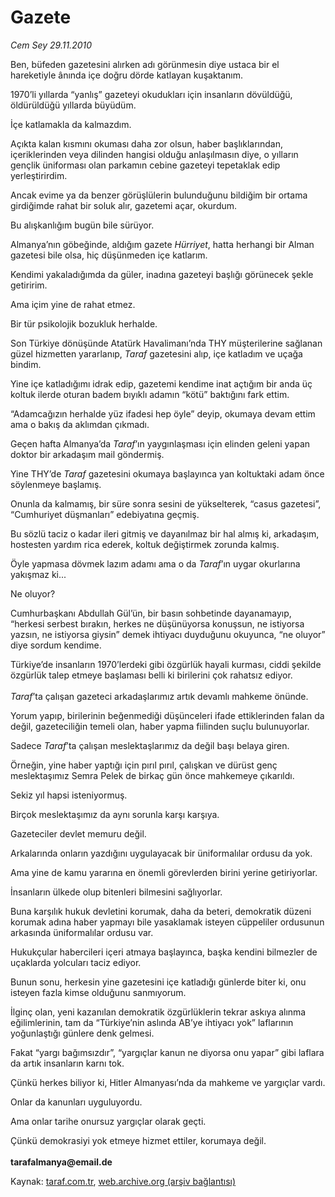 # Gazete

*Cem Sey 29.11.2010*

<div class="yazi"><p>Ben, büfeden gazetesini alırken adı görünmesin diye ustaca bir el hareketiyle ânında içe doğru dörde katlayan kuşaktanım.</p>
<p>1970’li yıllarda “yanlış” gazeteyi okudukları için insanların dövüldüğü, öldürüldüğü yıllarda büyüdüm.</p>
<p>İçe katlamakla da kalmazdım.</p>
<p>Açıkta kalan kısmını okuması daha zor olsun, haber başlıklarından, içeriklerinden veya dilinden hangisi olduğu anlaşılmasın diye, o yılların gençlik üniforması olan parkamın cebine gazeteyi tepetaklak edip yerleştirirdim.</p>
<p>Ancak evime ya da benzer görüşlülerin bulunduğunu bildiğim bir ortama girdiğimde rahat bir soluk alır, gazetemi açar, okurdum.</p>
<p>Bu alışkanlığım bugün bile sürüyor.</p>
<p>Almanya’nın göbeğinde, aldığım gazete <i>Hürriyet</i>, hatta herhangi bir Alman gazetesi bile olsa, hiç düşünmeden içe katlarım.</p>
<p>Kendimi yakaladığımda da güler, inadına gazeteyi başlığı görünecek şekle getiririm.</p>
<p>Ama içim yine de rahat etmez.</p>
<p>Bir tür psikolojik bozukluk herhalde.</p>
<p>Son Türkiye dönüşünde Atatürk Havalimanı’nda THY müşterilerine sağlanan güzel hizmetten yararlanıp, <i>Taraf</i> gazetesini alıp, içe katladım ve uçağa bindim.</p>
<p>Yine içe katladığımı idrak edip, gazetemi kendime inat açtığım bir anda üç koltuk ilerde oturan badem bıyıklı adamın “kötü” baktığını fark ettim.</p>
<p>“Adamcağızın herhalde yüz ifadesi hep öyle” deyip, okumaya devam ettim ama o bakış da aklımdan çıkmadı.</p>
<p>Geçen hafta Almanya’da <i>Taraf</i>’ın yaygınlaşması için elinden geleni yapan doktor bir arkadaşım mail göndermiş.</p>
<p>Yine THY’de <i>Taraf</i> gazetesini okumaya başlayınca yan koltuktaki adam önce söylenmeye başlamış.</p>
<p>Onunla da kalmamış, bir süre sonra sesini de yükselterek, “casus gazetesi”, “Cumhuriyet düşmanları” edebiyatına geçmiş.</p>
<p>Bu sözlü taciz o kadar ileri gitmiş ve dayanılmaz bir hal almış ki, arkadaşım, hostesten yardım rica ederek, koltuk değiştirmek zorunda kalmış.</p>
<p>Öyle yapmasa dövmek lazım adamı ama o da <i>Taraf</i>’ın uygar okurlarına yakışmaz ki...</p>
<p>Ne oluyor?</p>
<p>Cumhurbaşkanı Abdullah Gül’ün, bir basın sohbetinde dayanamayıp, “herkesi serbest bırakın, herkes ne düşünüyorsa konuşsun, ne istiyorsa yazsın, ne istiyorsa giysin” demek ihtiyacı duyduğunu okuyunca, “ne oluyor” diye sordum kendime.</p>
<p>Türkiye’de insanların 1970’lerdeki gibi özgürlük hayali kurması, ciddi şekilde özgürlük talep etmeye başlaması belli ki birilerini çok rahatsız ediyor.<br/><br/><i>Taraf</i>’ta çalışan gazeteci arkadaşlarımız artık devamlı mahkeme önünde.</p>
<p>Yorum yapıp, birilerinin beğenmediği düşünceleri ifade ettiklerinden falan da değil, gazeteciliğin temeli olan, haber yapma fiilinden suçlu bulunuyorlar.</p>
<p>Sadece <i>Taraf</i>’ta çalışan meslektaşlarımız da değil başı belaya giren.</p>
<p>Örneğin, yine haber yaptığı için pırıl pırıl, çalışkan ve dürüst genç meslektaşımız Semra Pelek de birkaç gün önce mahkemeye çıkarıldı.</p>
<p>Sekiz yıl hapsi isteniyormuş.</p>
<p>Birçok meslektaşımız da aynı sorunla karşı karşıya.</p>
<p>Gazeteciler devlet memuru değil.</p>
<p>Arkalarında onların yazdığını uygulayacak bir üniformalılar ordusu da yok.</p>
<p>Ama yine de kamu yararına en önemli görevlerden birini yerine getiriyorlar.</p>
<p>İnsanların ülkede olup bitenleri bilmesini sağlıyorlar.</p>
<p>Buna karşılık hukuk devletini korumak, daha da beteri, demokratik düzeni korumak adına haber yapmayı bile yasaklamak isteyen cüppeliler ordusunun arkasında üniformalılar ordusu var.</p>
<p>Hukukçular habercileri içeri atmaya başlayınca, başka kendini bilmezler de uçaklarda yolcuları taciz ediyor.</p>
<p>Bunun sonu, herkesin yine gazetesini içe katladığı günlerde biter ki, onu isteyen fazla kimse olduğunu sanmıyorum.</p>
<p>İlginç olan, yeni kazanılan demokratik özgürlüklerin tekrar askıya alınma eğilimlerinin, tam da “Türkiye’nin aslında AB’ye ihtiyacı yok” laflarının yoğunlaştığı günlere denk gelmesi.</p>
<p>Fakat “yargı bağımsızdır”, “yargıçlar kanun ne diyorsa onu yapar” gibi laflara da artık insanların karnı tok.</p>
<p>Çünkü herkes biliyor ki, Hitler Almanyası’nda da mahkeme ve yargıçlar vardı.</p>
<p>Onlar da kanunları uyguluyordu.</p>
<p>Ama onlar tarihe onursuz yargıçlar olarak geçti. </p>
<p>Çünkü demokrasiyi yok etmeye hizmet ettiler, korumaya değil.<br/><br/><b>tarafalmanya@email.de</b></p></div>

Kaynak: [taraf.com.tr](m), [web.archive.org (arşiv bağlantısı)](http://web.archive.org/web/20101130095937/http://taraf.com.tr/cem-sey/makale-gazete-2.htm)
